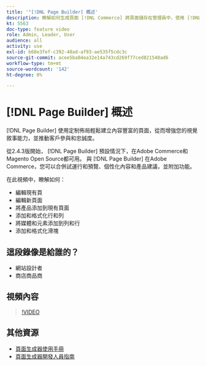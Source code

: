 ```yaml
---
title: '"[!DNL Page Builder] 概述'
description: 瞭解如何生成頁面 [!DNL Commerce] 將頁面儲存在管理員中，使用 [!DNL Page Builder]。
kt: 5563
doc-type: feature video
role: Admin, Leader, User
audience: all
activity: use
exl-id: b68e3fef-c392-48ad-af93-ae535f5cdc3c
source-git-commit: acee5ba84ea32e14a743cd269f77ced821548ad6
workflow-type: tm+mt
source-wordcount: '142'
ht-degree: 0%

---
```


# [!DNL Page Builder] 概述

[!DNL Page Builder] 使用定制佈局輕鬆建立內容豐富的頁面，從而增強您的視覺敘事能力，並推動客戶參與和忠誠度。

從2.4.3版開始， [!DNL Page Builder] 預設情況下，在Adobe Commerce和Magento Open Source都可用。 與 [!DNL Page Builder] 在Adobe Commerce，您可以合併試運行和預覽、個性化內容和產品建議，並附加功能。

在此視頻中，瞭解如何：

- 編輯現有頁
- 編輯新頁面
- 將產品添加到現有頁面
- 添加和格式化行和列
- 將媒體和元素添加到列和行
- 添加和格式化滑塊

## 這段錄像是給誰的？

- 網站設計者
- 商店商品商

## 視頻內容

>[!VIDEO](https://video.tv.adobe.com/v/343781?quality=12&learn=on)

## 其他資源

- [頁面生成器使用手冊](https://docs.magento.com/user-guide/cms/page-builder.html)
- [頁面生成器開發人員指南](https://devdocs.magento.com/page-builder/docs/index.html)
